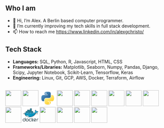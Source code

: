 ## Who I am

- 👋 Hi, I’m Alex. A Berlin based computer programmer.
- 🌱 I’m currently improving my tech skills in full stack development.
- 📫 How to reach me https://www.linkedin.com/in/alexgchristo/

## Tech Stack

- **Languages:** SQL, Python, R, Javascript, HTML, CSS 
- **Frameworks/Libraries:** Matplotlib, Seaborn, Numpy, Pandas, Django, Scipy, Jupyter Notebook, Scikit-Learn, Tensorflow, Keras 
- **Engineering:** Linux, Git, GCP, AWS, Docker, Terraform, Airflow

\
<img src="https://webobjects2.cdw.com/is/image/CDW/5952101?$product-main$" width="50" height="50">
<img src="https://user-images.githubusercontent.com/19394936/63736746-32ffa900-c852-11e9-9176-29cd2d510a1b.png" width="50" height="50">
<img src="https://raw.githubusercontent.com/devicons/devicon/master/icons/python/python-original.svg" width="50" height="50">
<img src="https://encrypted-tbn0.gstatic.com/images?q=tbn:ANd9GcRZGZDuBR1wNTpIaMyFamYboFEix7z064T0tA&usqp=CAU" width="50" height="50">
<img src="https://user-images.githubusercontent.com/50221806/86498201-a8bd8680-bd39-11ea-9d08-66b610a8dc01.png" width="50" height="50">
<img src="https://editor.analyticsvidhya.com/uploads/9112996-960917_10-working-with-large-datasets-pandas-python.png" width="50" height="50">
<img src="https://encrypted-tbn0.gstatic.com/images?q=tbn:ANd9GcTdVCcpHnuomtu-CFuBqToUmnzSo21dmWZgFoERbgv1L-bAyYOAxD5lCV1sH8AYsfS0ijw&usqp=CAU" width="50" height="50">
<img src="https://user-images.githubusercontent.com/315810/92254613-279c8000-ee9f-11ea-9b73-5622a7d95f3f.png" width="50" height="50">
<img src="https://camo.githubusercontent.com/69ce21304adac467a8251181f98932e1785abd9d718cdd8edc78d1abbf2dcb49/68747470733a2f2f75706c6f61642e77696b696d656469612e6f72672f77696b6970656469612f636f6d6d6f6e732f302f30352f5363696b69745f6c6561726e5f6c6f676f5f736d616c6c2e737667" width="50" height="50">
<img src="https://camo.githubusercontent.com/b861b92581ad5a7b81147073d729eda727f71985d72f3dd198e0afd792a6f9de/68747470733a2f2f7777772e766563746f726c6f676f2e7a6f6e652f6c6f676f732f74656e736f72666c6f772f74656e736f72666c6f772d69636f6e2e737667" width="50" height="50">
<img src="https://raw.githubusercontent.com/devicons/devicon/master/icons/docker/docker-original-wordmark.svg" width="50" height="50">
<img src="https://camo.githubusercontent.com/df12cb598044a3f38efc1f45e3580558c324cf8789b79487125044eeebcc4dee/68747470733a2f2f7777772e766563746f726c6f676f2e7a6f6e652f6c6f676f732f6865726f6b752f6865726f6b752d69636f6e2e737667" width="50" height="50">
<img src="https://camo.githubusercontent.com/582944f6627732531ce1a2e20ad43538d1896e16a5f159ea28fd137dbb8e798a/68747470733a2f2f7777772e766563746f726c6f676f2e7a6f6e652f6c6f676f732f676f6f676c655f636c6f75642f676f6f676c655f636c6f75642d69636f6e2e737667" width="50" height="50">
<img src="https://avatars.githubusercontent.com/u/8931462?s=280&v=4" width="50" height="50">
<img src="https://avatars.githubusercontent.com/u/6453780?s=280&v=4" width="50" height="50">

